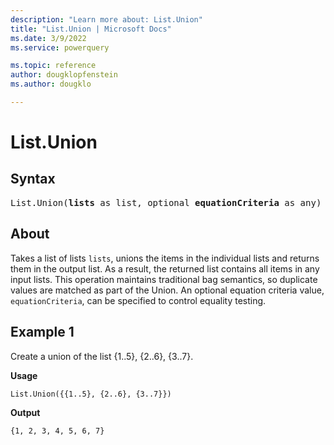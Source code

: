 ```yaml
---
description: "Learn more about: List.Union"
title: "List.Union | Microsoft Docs"
ms.date: 3/9/2022
ms.service: powerquery

ms.topic: reference
author: dougklopfenstein
ms.author: dougklo

---
```

# List.Union

## Syntax

<pre>
List.Union(<b>lists</b> as list, optional <b>equationCriteria</b> as any) as list
</pre>
  
## About

Takes a list of lists `lists`, unions the items in the individual lists and returns them in the output list. As a result, the returned list contains all items in any input lists. This operation maintains traditional bag semantics, so duplicate values are matched as part of the Union. An optional equation criteria value, `equationCriteria`, can be specified to control equality testing.

## Example 1

Create a union of the list {1..5}, {2..6}, {3..7}.

**Usage**

```powerquery-m
List.Union({{1..5}, {2..6}, {3..7}})
```

**Output**

`{1, 2, 3, 4, 5, 6, 7}`
